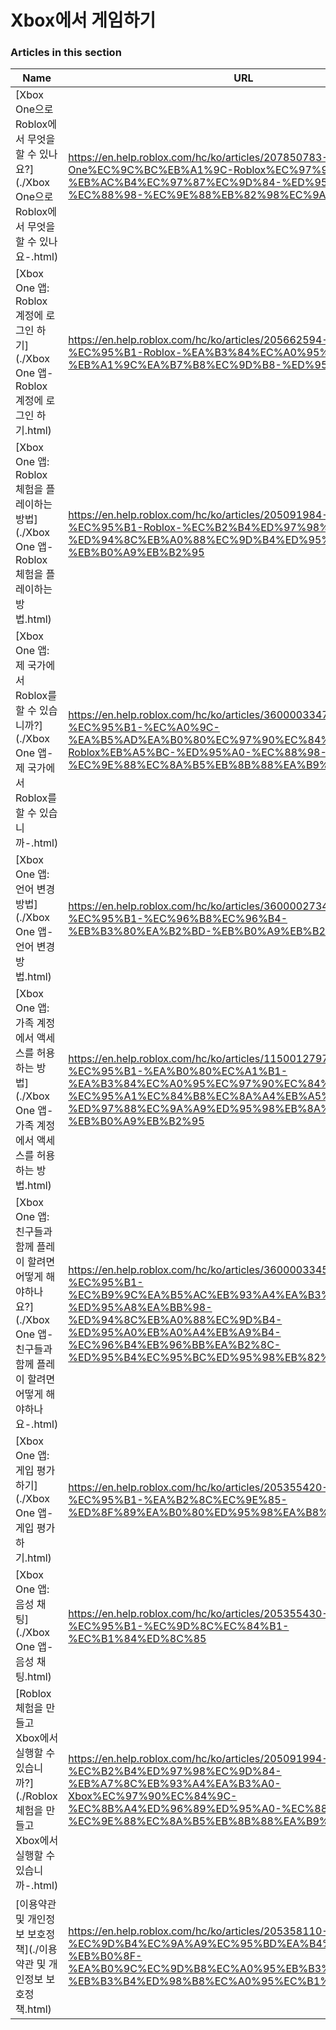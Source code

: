 # Xbox에서 게임하기  
### Articles in this section
Name|URL
-|-
[Xbox One으로 Roblox에서 무엇을 할 수 있나요?](./Xbox One으로 Roblox에서 무엇을 할 수 있나요-.html) |https://en.help.roblox.com/hc/ko/articles/207850783-Xbox-One%EC%9C%BC%EB%A1%9C-Roblox%EC%97%90%EC%84%9C-%EB%AC%B4%EC%97%87%EC%9D%84-%ED%95%A0-%EC%88%98-%EC%9E%88%EB%82%98%EC%9A%94-
[Xbox One 앱: Roblox 계정에 로그인 하기](./Xbox One 앱- Roblox 계정에 로그인 하기.html) |https://en.help.roblox.com/hc/ko/articles/205662594-Xbox-One-%EC%95%B1-Roblox-%EA%B3%84%EC%A0%95%EC%97%90-%EB%A1%9C%EA%B7%B8%EC%9D%B8-%ED%95%98%EA%B8%B0
[Xbox One 앱: Roblox 체험을 플레이하는 방법](./Xbox One 앱- Roblox 체험을 플레이하는 방법.html) |https://en.help.roblox.com/hc/ko/articles/205091984-Xbox-One-%EC%95%B1-Roblox-%EC%B2%B4%ED%97%98%EC%9D%84-%ED%94%8C%EB%A0%88%EC%9D%B4%ED%95%98%EB%8A%94-%EB%B0%A9%EB%B2%95
[Xbox One 앱: 제 국가에서 Roblox를 할 수 있습니까?](./Xbox One 앱- 제 국가에서 Roblox를 할 수 있습니까-.html) |https://en.help.roblox.com/hc/ko/articles/360000334743-Xbox-One-%EC%95%B1-%EC%A0%9C-%EA%B5%AD%EA%B0%80%EC%97%90%EC%84%9C-Roblox%EB%A5%BC-%ED%95%A0-%EC%88%98-%EC%9E%88%EC%8A%B5%EB%8B%88%EA%B9%8C-
[Xbox One 앱: 언어 변경 방법](./Xbox One 앱- 언어 변경 방법.html) |https://en.help.roblox.com/hc/ko/articles/360000273466-Xbox-One-%EC%95%B1-%EC%96%B8%EC%96%B4-%EB%B3%80%EA%B2%BD-%EB%B0%A9%EB%B2%95
[Xbox One 앱: 가족 계정에서 액세스를 허용하는 방법](./Xbox One 앱- 가족 계정에서 액세스를 허용하는 방법.html) |https://en.help.roblox.com/hc/ko/articles/115001279786-Xbox-One-%EC%95%B1-%EA%B0%80%EC%A1%B1-%EA%B3%84%EC%A0%95%EC%97%90%EC%84%9C-%EC%95%A1%EC%84%B8%EC%8A%A4%EB%A5%BC-%ED%97%88%EC%9A%A9%ED%95%98%EB%8A%94-%EB%B0%A9%EB%B2%95
[Xbox One 앱: 친구들과 함께 플레이 할려면 어떻게 해야하나요?](./Xbox One 앱- 친구들과 함께 플레이 할려면 어떻게 해야하나요-.html) |https://en.help.roblox.com/hc/ko/articles/360000334526-Xbox-One-%EC%95%B1-%EC%B9%9C%EA%B5%AC%EB%93%A4%EA%B3%BC-%ED%95%A8%EA%BB%98-%ED%94%8C%EB%A0%88%EC%9D%B4-%ED%95%A0%EB%A0%A4%EB%A9%B4-%EC%96%B4%EB%96%BB%EA%B2%8C-%ED%95%B4%EC%95%BC%ED%95%98%EB%82%98%EC%9A%94-
[Xbox One 앱: 게입 평가하기](./Xbox One 앱- 게입 평가하기.html) |https://en.help.roblox.com/hc/ko/articles/205355420-Xbox-One-%EC%95%B1-%EA%B2%8C%EC%9E%85-%ED%8F%89%EA%B0%80%ED%95%98%EA%B8%B0
[Xbox One 앱: 음성 채팅](./Xbox One 앱- 음성 채팅.html) |https://en.help.roblox.com/hc/ko/articles/205355430-Xbox-One-%EC%95%B1-%EC%9D%8C%EC%84%B1-%EC%B1%84%ED%8C%85
[Roblox 체험을 만들고 Xbox에서 실행할 수 있습니까?](./Roblox 체험을 만들고 Xbox에서 실행할 수 있습니까-.html) |https://en.help.roblox.com/hc/ko/articles/205091994-Roblox-%EC%B2%B4%ED%97%98%EC%9D%84-%EB%A7%8C%EB%93%A4%EA%B3%A0-Xbox%EC%97%90%EC%84%9C-%EC%8B%A4%ED%96%89%ED%95%A0-%EC%88%98-%EC%9E%88%EC%8A%B5%EB%8B%88%EA%B9%8C-
[이용약관 및 개인정보 보호정책](./이용약관 및 개인정보 보호정책.html) |https://en.help.roblox.com/hc/ko/articles/205358110-%EC%9D%B4%EC%9A%A9%EC%95%BD%EA%B4%80-%EB%B0%8F-%EA%B0%9C%EC%9D%B8%EC%A0%95%EB%B3%B4-%EB%B3%B4%ED%98%B8%EC%A0%95%EC%B1%85